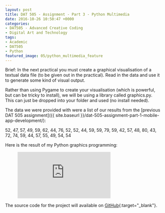 ```yaml
---
layout: post
title: DAT 505 - Assignment - Part 3 - Python Multimedia
date: 2016-10-26 10:50:47 +0000
categories:
- DAT505 - Advanced Creative Coding
- Digital Art and Technology
tags:
- Academic
- DAT505
- Python
featured_image: 05/python_multimedia_feature
---
```

Brief: In the next practical you must create a graphical visualisation of a textual data file (to be given out in the practical). Read in the data and use it to generate some kind of visual output.

Rather than using Pygame to create your visualisation (which is powerful, but can be tricky to install), we will be using a library called graphics.py. This can just be dropped into your folder and used (no install needed).

The data we were provided with were a list of our results from the [previous DAT 505 assignment]({{ site.baseurl }}/dat-505-assignment-part-1-mobile-app-development/):

52, 47, 57, 49, 59, 62, 44, 76, 52, 52, 44, 59, 59, 79, 59, 42, 57, 48, 80, 43, 72, 74, 59, 44, 57, 55, 49, 54, 54

Here is the result of my Python graphics programming:

<figure>
<div class="embed-container">
<iframe src="https://www.youtube.com/embed/NOrGMizjUxc" frameborder="0" allow="accelerometer; autoplay; clipboard-write; encrypted-media; gyroscope; picture-in-picture" allowfullscreen></iframe>
</div>
</figure>

The source code for the project will available on [GitHub](https://github.com/mfrench71/DAT505/tree/master/Python%20Multimedia){:target="_blank"}.
